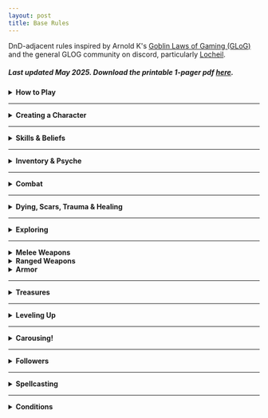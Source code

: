 ```yaml
---
layout: post
title: Base Rules
---
```


DnD-adjacent rules inspired by Arnold K's [Goblin Laws of Gaming (GLoG)](http://goblinpunch.blogspot.com/2020/04/lair-of-lamb-final.html) and the general GLOG community on discord, particularly [Locheil](https://nothicseye.blogspot.com/).

##### _Last updated May 2025. Download the printable 1-pager pdf [here](/assets/BaseRules.pdf)._

<details markdown="1">
<summary><b>How to Play</b></summary>
The **referee** describes a situation and you tell what your character would do in that context. The referee might ask you to roll a d20-faced die and add a number from your character sheet to see if your character succeeds in its action. If the situation is **easy**, the result must beat 10 to succeed, if it’s **normal**, it has to beat 15, and if it’s **hard**, 20. Either way, the referee describes the new situation, and so on.
  
Sometimes, the referee might tell you that the situation gives you **advantage** or **disadvantage.** Rolling with advantage means you roll twice and choose the best result. Disadvantage is the opposite.

That's it!
</details>

---

<details markdown="1">
<summary><b>Creating a Character</b></summary>

You have three main stats: **Strength**, **Dexterity**, and **Willpower**. Roll 1D6 + 2 for each to determine their value. Strength will determine your endurance and how much you can carry, dexterity will determine your prowess in combat, and willpower will determine you resistance to advercity and how many powers you can have.

You also have as many **Hit Points (HP)** as your Strength score.

You have an **Inventory** as big as twice your Strength score and a **Psyche** as big as twice your Willpower score.

Choose a [**Character Class**](https://saltygoo.github.io/classes/). Add the class’s starting equipment to your Inventory, and its skills and spells to your Psyche. Each class level takes a Psyche slot. Note its abilities.

Give your character 1 or 2 Beliefs, which you add to their Psyche. Beliefs are anything worth dying for.

Voilà!
</details>

---

<details markdown="1">
<summary><b>Skills & Beliefs</b></summary>

A <ins>**Skill**</ins> can be any knowledge, and is stored is your Psyche. When asked to roll for an action, if it would thematically make sense to benefit from one of your skills, the roll becomes easier (a hard roll becomes a normal roll, a normal roll becomes an easy roll, and an easy roll becomes a success).

<details markdown="1">
<summary><i>Example: Using a Skill</i></summary>
*Beau has a skill named "Swamp Dweller". When trying to parley with a troll, the referee asks him to make a hard Willpower roll, but Beau argues that his Swamp Dweller skill would make him more relatable for the monster. The referee agrees and Beau only needs to beat 15 on his roll instead of 20.*
</details>

A <ins>**Belief**</ins> can be anything worth dying for, and is stored in your Psyche. If you take a deadly risk for your belief during your adventures, you are be reward when _Carousing_.

<details markdown="1">
<summary><i>Example: Using a Belief</i></summary>
*Gretchen is fighting a dangerous troll. Her teammate Beau decides to leave his hiding spot to come to her rescue because he believes in selflessness. At the end of the adventure, Beau can remove a trauma from his psyche, or gain a new follower impressed by his beliefs.*
</details>

</details>

---

<details markdown="1">
<summary><b>Inventory & Psyche</b></summary>

<ins>**Inventory**</ins>. You have as many slots as twice your Strength. Inventory slots can be filled with objects. Small items like potions, daggers, and ammunition can be stacked in your inventory in packs of 10 of the same type. If you go beyond your capacity, you become _Prone_.

<ins>**Psyche**</ins>.You have as many slots as twice your Willpower. Psyche slots can be filled with Skills, Class Levels, Spells, Followers and Beliefs. If you go beyond your capacity, you become _Dazed_. You can only remove things from your Psyche when _Carousing_.

</details>

---

<details markdown="1">
<summary><b>Combat</b></summary>

<ins>**Turn Order:**</ins> You act before the monsters unless they have surprised you.

<ins>**Your Turn:**</ins> You can move nearby, speak and do one other action, like casting a spell or attacking.

<ins>**Attacking:**</ins> The referee will tell you if the target is easy, normal or hard to hit. Roll Dexterity. If you hit, roll your weapon’s damage die and the referee subtracts it from the target’s HP. Reducing a monster’s HP to 0 kills it. A die roll of 20 on an attack means double damage.

_On the monsters' turn, they might attack you. In this case, you'll have to dodge._

<ins>**Dodging:**</ins> The referee will tell you if the monster's attack is easy, normal or hard to dodge. Roll Dexterity to avoid it. A die roll of 1 on a dodge means double damage.

<details markdown="1">
<summary><i>Example: Combat</i></summary>
*Gretchen is fighting a dangerous troll. She acts first. On her turn, she yells at her teammate Beau to stop being a coward, swings her sword at the troll, and moves to the edge of a pit, hoping to lure the monster into a precarious position. The referee tells her to make a normal attack roll, so she rolls a D20 and adds her Dexterity hoping to get above 15. The result is 18, it's a hit! Her sword inflicts 1D8 points of damage to the troll, who is infuriated.*

*It's the troll's turn! The referee announces that the monster chases her to the edge of the pit and swings its club at her. She must dodge! She rolls a D20 and adds her Dexterity. 15! It is not enough to avoid the troll's powerful blow. The referee rolls the monster's damage: 8. Gretchen loses that many Hit Points, bring her to 0. She starts dying.*
</details>
</details>

---

<details markdown="1">
<summary><b>Dying, Scars, Trauma & Healing</b></summary>

<ins>**Dying:**</ins> When you reach 0 Hit Points, you fall prone and you start dying. If you take damage while dying, you die. If you recover any hit point while dying you stop dying.

On each of your next 3 turns, you can attempt to **Stabilize** instead of doing anything else. Make a hard Strength roll. On a success, recover 1 HP. An ally can spend their turn making a hard Willpower roll for the same effect if they can reach you with appropriate tools or skills. After 3 turns, if you are still dying, you **die**.

If you recover from dying, you gain a **Scar**. If you die, all your companions gain a **Trauma**.

<ins>**Scars:**</ins> Scars take inventory slots and cannot be removed. Note what caused the scar. As long as you have it, you have advantage against that thing.

<ins>**Traumas:**</ins> Traumas take psyche slots and can only be removed through risking your own life for one of your beliefs. Note what caused the trauma. As long as you have it, you have disadvantage against that thing.

<ins>**Healing:**</ins> A 8 hours rest heals all HP losses and consumes 1 ration for the team. Resting requires shelter and heat.

<details markdown="1">
<summary><i>Example: Dying</i></summary>
*Gretchen is dying from a troll attack. On her turn, she calls her ally Beau for help and tries to recover. She rolls 19 on her Strength roll. Failure! She is two turns away from death.*

*Beau arrives at the scene. He has bandages and could try to stop the bleeding, but the troll is still there and one hit from it could kill Gretchen. He decides to try to push the troll down the nearby pit instead. Success! On her next turn, Gretchen fails her hard Strength roll again. She is now one turn away from death! Beau attempts to save her using bandages. He succeeds his hard Willpower roll! Gretchen stops dying, and gains a scar which takes an invetory slot. From now on, she won’t be caught off-guard by a troll. All her rolls against them have advantage.*
</details>
</details>

---

<details markdown="1">
<summary><b>Exploring</b></summary>

Time is tracked differently when you travel outdoors or in a dungeon. **Dungeons** are divided in rooms. Inside a dungeon, any worthwhile action like investigating a room or battling takes 10 minutes. You roll to see if your torches deplete every 10 minutes and the referee rolls for random encounters every 30 minutes. You can cross 10 safe rooms you have explored per 10 minutes, or 3 if you want to be discreet.

The **world outside** of a dungeon is divided in hexagons. Any worthwhile action like crossing or exploring a hex lasts 6h of the day (*Morning, Day, Evening, or Night*). The referee rolls for encounters each time you enter a new location, explore a location or rest.
</details>

---

<details markdown="1">
<summary><b>Melee Weapons</b></summary>
<ins>Improvised (wine bottle, chair)</ins>
1D4 damage, can be thrown

<ins>Light (dagger, javelin)</ins>
1D6 damage, can be thrown, can be in off-hand

<ins>Medium (sword, axe)</ins>
1D8 damage, 1D10 with two hands

<ins>Heavy (greatsword, greataxe)</ins>
1D12 damage, needs two hands

<ins>Pole (spear, halberd)</ins>
1D8 damage, needs two hands, <br>
You have advantage when dodging melee attacks from creatures you've hit this turn

<ins>Two-Weapon Fighting</ins>
When you roll above 20 with your main weapon, you can also make attack with your off-hand.
</details>

<details markdown="1">
<summary><b>Ranged Weapons</b></summary>
<ins>Light (darts)</ins>
1 damage, can attack twice

<ins>Medium (sling)</ins>
1D4 damage

<ins>Heavy (bow)</ins>
1D6 damage, needs two hands

<ins>Mechanical (crossbow, musket)</ins>
1D12 damage, needs two hands, <br>
must take one action to recharge
</details>

<details markdown="1">
<summary><b>Armor</b></summary>
Each **Armor Point** reduces physical damage by 1.
Chest protection gives you 1 point. Chest and head protection give you 2 points. Full protection gives you 3 points. A shield gives you 1 extra point.
You can’t swim, sneak or jump if you are fully protected.
</details>

---

<details markdown="1">
<summary><b>Treasures</b></summary>

Each object you find has a certain value assigned by the referee:

- mundane (bag of copper coins)
- useful (bag of silver coins)
- valuable (bag of gold coins)
- treasure (bag of gems)

A bag of coins takes an Inventory slot. When in town, you can trade items from one category for another in the same category (at the referee’s discretion, just say what you are looking for). Alternatively, 4 mundane objects are worth 1 useful object, 4 useful objects are worth 1 valuable, and 4 valuables are worth 1 treasure. [More details for the referee here!](https://saltygoo.github.io/2024/06/26/currency/)
</details>

---

<details markdown="1">
<summary><b>Leveling Up</b></summary>

You level up when you spend the equivalent of a Treasure Carousing. When you level up:

- Increase your HP by 2 (up to 20 total).
- Increase one of your stats by 1 (up to 10).
- Gain the next level of your class in alphabetical order or take the first level (A) of another class (up to 4 templates total).

</details>

---

<details markdown="1">
<summary><b>Carousing!</b></summary>

When you are back to town, it is time to spend your loot! Choose one of these activities :

<details markdown="1">
<summary><ins>Celebrate and Gain Followers</ins></summary>
Get drunk and get known! For each Valuable spent in such way, you gain a hangover and a new random [friend](https://coinsandscrolls.blogspot.com/2017/06/osr-table-of-camp-followers.html) in town. This friend will do favours for you but stay in this town. If you end up spending the equivalent of a Treasure, one of your friends becomes a **Follower** and goes with you in your adventures, acting as a class-less character (until it levels up!). Followers take Psyche slots.
</details>

<details markdown="1">
<summary><ins>Craft</ins></summary>
You need raw materials (like the skin of a monster you’ve slain) to craft and spend as much loot as you want on tools. The object you craft can be anything made mainly with the provided materials. If you used mundane tools, the result will be mundane; if you spend valuable tools, the object will be special; and if you spend the equivalent of a treasure for the tools, it will be magical. Discuss what you want with the referee.
</details>

<details markdown="1">
<summary><ins>Build a Home</ins></summary>
Spending a Valuable this way will give you 1 piece of mundane furniture. If you end up spending the equivalent of a Treasure, you also become the owner of a 30' x 30' structure of the shape you want.
</details>

<details markdown="1">
<summary><ins>Study a Spellbook</ins></summary>
You need a [Spellbook](/class/wizard#study) and a Treasure worth of arcane materials to study magic. When you study, you choose which book you are studying, gain the knowledge contained in it and roll for one of its spells. If you already know the spell, roll again.
</details>

<details markdown="1">
<summary><ins>Tame a Captured Beast</ins></summary>
You need to have captured a feral [Beast](/list/monsters-beast). You must spend 1 valuable for each of its Hit Dice to make it one of your followers. Each extra valuable spent training the beast teaches it a one-word order. Otherwise, it only acts to eat or in self-defence.
</details>

<details markdown="1">
<summary><ins>Contact a Horror from Beyond</ins></summary>
You need to have an eldritch book or a way to contact an [Horror](/list/monsters-aberration). For each Valuable spent in this ritual, roll on the [mutation](https://coinsandscrolls.blogspot.com/2018/01/osr-1d500-biological-mutations.html) table, choose one of the results and add it to your Inventory. The specific horrors listed on this website have their own mutation tables with extra potential benefits.
</details>

<details markdown="1">
<summary><ins>Make a Pact with a Celestial Being</ins></summary>
You need to have a holy book or a way to contact a [Divine Creature](/list/monsters-celestial). For each Valuable spent in this ritual, roll on the Celestial Pact table in the divine creature's description, then choose among the quests and rewards your rolled. You become bound to both and lose your soul if you fail the quest.
</details>

<details markdown="1">
<summary><ins>Build a Construct</ins></summary>
You must have an instruction manual. Each [Construct](/list/monsters-construct) has specific instructions in their description, but it always requires magic and a lot of Treasures. On a success, you gain a very powerful follower. It is expected the party pools their resources together to craft a construct.
</details>

<details markdown="1">
<summary><ins>Bind an Elemental to You</ins></summary>
You need to have the core of an [Elemental Spirit](/list/monsters-elemental) and spend a Treasure in arcane materials. Roll on the binding table in the elemental's description. You also gain a Spell Dice.
</details>

In any case, if you have taken a deadly risk for one of your beliefs, you can either remove one of your Traumas, gain a new Skill related to your risky action or obtain a new Follower.

</details>

---

<details markdown="1">
<summary><b>Followers</b></summary>

You gain followers by Carousing. Roll 1D6 for each of their stats. Followers can carry 3 objects and have 2 Hit Points. They can gain a class the same way a character levels up. In which case they gain +2 to all stats, and normal HP and inventory.

</details>

---

<details markdown="1">
<summary><b>Spellcasting</b></summary>
Some classes can cast spells. They have Spell Dice (SD).

<ins>Casting a Spell</ins><br>
Whenever you cast a spell, you choose how many SD to invest into it. The result of the spell depends on the number of [dice] and their [sum]. 

If a SD rolls a 1, 2 or 3, you don’t lose it. Otherwise, you lose it until you get a night of sleep. You can’t cast without SD.

Every time you roll doubles you get closer to *Catastrophe*.

<ins>Catastrophe</ins><br>
Every time you roll doubles you gain 1 *Doom Point*. Roll a D20. If you roll equal to or below your doom score, you trigger a [catastrophe](/list/spell-catastrophe). Triples give 3 Points, and Quadruples, 6 points. They will end your wizardly career if you don’t quest to avoid your doom.

<ins>Sigil</ins><br>
Some spells mention a Sigil. It's your unique symbol. A spell cast with a Sigil takes 10 minutes to cast, but lasts forever. You can have as many Sigils up as your level.
</details>

---

<details markdown="1">
<summary><b>Conditions</b></summary>

<details markdown="1">
<summary>Blinded</summary>
All Dexterity rolls are hard.
</details>

<details markdown="1">
<summary>(Not) Breathing</summary>
You can hold your breath for as many rounds as your Strength score. If you take damage while doing so, make a Strength save. On failure, you start dying.
</details>

<details markdown="1">
<summary>Charmed</summary>
You fail all rolls against your charmer. If you attack, hurt, or say anything bad about them, you take 1D4 psychic damage.
</details>

<details markdown="1">
<summary>Confused</summary>
You can act OR move on your turn.  
</details>

<details markdown="1">
<summary>Dazed</summary>
See Confused.
</details>

<details markdown="1">
<summary>Exhausted</summary>
See Confused.
</details>

<details markdown="1">
<summary>Frightened</summary>
You cannot interact with the source of your fear until you have spent a full turn without seeing it. Roll a D6: 1) drop whatever you are holding; 2) scream; 3) fall prone; 4) grapple the closest ally or object; 5) you are stunned for one turn; 6) run away.
</details>

<details markdown="1">
<summary>Grappled</summary>
You cannot move. Roll a D6: 1) your head/mouth/throat is stuck, you can't breathe; 2) left leg; 3) right leg; 4) left arm; 5) right arm; 6) an item you wear or hold is stuck.
</details>

<details markdown="1">
<summary>Invisible</summary>
Attacking and dodging is easy. You are not seen.
</details>

<details markdown="1">
<summary>Poisoned</summary>
You are disadvantaged in all your actions. Specific poisons can have unique additional effects too.
</details>

<details markdown="1">
<summary>Prone</summary>
Melee combat is hard. Dodging ranged attacks is easy. Standing up takes all your turn’s movement.
</details>

<details markdown="1">
<summary>Stunned</summary>
You skip your turn. All rolls are hard.
</details>

</details>

